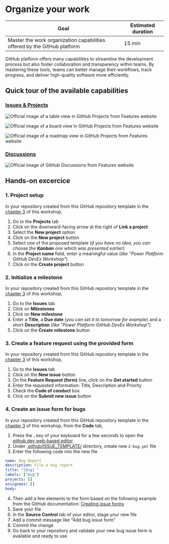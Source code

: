 # Organize your work

| **Goal**                                                                 | **Estimated duration** |
| ------------------------------------------------------------------------ | ---------------------- |
| Master the work organization capabilities offered by the GitHub platform | 15 min                 |

GitHub platform offers many capabilities to streamline the development process but also foster collaboration and transparency within teams.
By mastering these tools, teams can better manage their workflows, track progress, and deliver high-quality software more efficiently.

## Quick tour of the available capabilities

### [Issues & Projects](https://github.com/features/issues)

![Official image of a table view in GitHub Projects from Features website](https://github.githubassets.com/assets/memex-view-table-ab6c736cecef.png?width=1824&format=webpll)

![Official image of a board view in GitHub Projects from Features website](https://github.githubassets.com/assets/memex-view-board-cebeb9984e53.png?width=1824&format=webpll)

![Official image of a roadmap view in GitHub Projects from Features website](https://github.githubassets.com/assets/memex-view-roadmap-55ec09564df0.png?width=1824&format=webpll)

### [Discussions](https://github.com/features/discussions)

![Official image of GitHub Discussions from Features website](https://github.githubassets.com/assets/overview-d34a37d61239.png?width=1033&format=webpll)

## Hands-on excercice

### 1. Project setup

In your repository created from this GitHub repository template in the [chapter 3](./03-InitializeWorkspace.md) of this workshop,
1. Go to the **Projects** tab
2. Click on the downward-facing arrow at the right of **Link a project**
3. Select the **New project** option
4. Click on the **New project** button
5. Select one of the proposed template (_if you have no idea, you can choose the **Kanban** one which was presented earlier_)
6. In the **Project name** field, enter a meaningful value (_like "Power Platform GitHub DevEx Workshop"_)
7. Click on the **Create project** button

### 2. Initialize a milestone

In your repository created from this GitHub repository template in the [chapter 3](./03-InitializeWorkspace.md) of this workshop,
1. Go to the **Issues** tab
2. Click on **Milestones**
3. Click on **New milestone**
4. Enter a **Title**, a **Due date** (_you can set it to tomorrow for example_) and a short **Description** (_like "Power Platform GitHub DevEx Workshop"_)
5. Click on the **Create milestone** button

### 3. Create a feature request using the provided form

In your repository created from this GitHub repository template in the [chapter 3](./03-InitializeWorkspace.md) of this workshop,
1. Go to the **Issues** tab
2. Click on the **New issue** button
3. On the **Feature Request (form)** line, click on the **Get started** button
4. Enter the requested information: Title, Description and Priority
5. Check the **Code of conduct** box
6. Click on the **Submit new issue** button

### 4. Create an issue form for bugs

In your repository created from this GitHub repository template in the [chapter 3](./03-InitializeWorkspace.md) of this workshop, from the **Code** tab,
1. Press the **.** key of your keyboard for a few seconds to open the [github.dev web-based editor](https://docs.github.com/en/codespaces/the-githubdev-web-based-editor)
2. Under [.github/ISSUE_TEMPLATE/](../.github/ISSUE_TEMPLATE/) directory, create new `2-bug.yml` file
3. Enter the following code into the new file

```yml
name: Bug Report
description: File a bug report
title: "[Bug] "
labels: ["bug"]
projects: []
assignees: []
body:
```

4. Then add a few elements to the form based on the following example from the GitHub documentation: [Creating issue forms](https://docs.github.com/en/communities/using-templates-to-encourage-useful-issues-and-pull-requests/configuring-issue-templates-for-your-repository#creating-issue-forms)
5. Save your file
6. In the **Source Control** tab of your editor, stage your new file
7. Add a commit message like "Add bug issue form"
8. Commit the change
9. Go back to your repository and validate your new bug issue form is available and ready to use